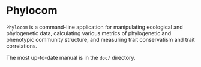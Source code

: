 Phylocom
========

`Phylocom` is a command-line application for manipulating
ecological and phylogenetic data, calculating various metrics of
phylogenetic and phenotypic community structure, and measuring trait
conservatism and trait correlations.

The most up-to-date manual is in the `doc/` directory. 
